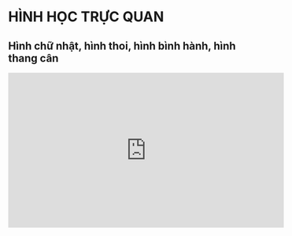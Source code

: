 # HÌNH HỌC TRỰC QUAN
## Hình chữ nhật, hình thoi, hình bình hành, hình thang cân
<iframe width="560" height="315" src="https://www.youtube.com/embed/2AAHGivaz_I?si=-Qpk0an4l5KUiM__" title="YouTube video player" frameborder="0" allow="accelerometer; autoplay; clipboard-write; encrypted-media; gyroscope; picture-in-picture; web-share" referrerpolicy="strict-origin-when-cross-origin" allowfullscreen></iframe>
